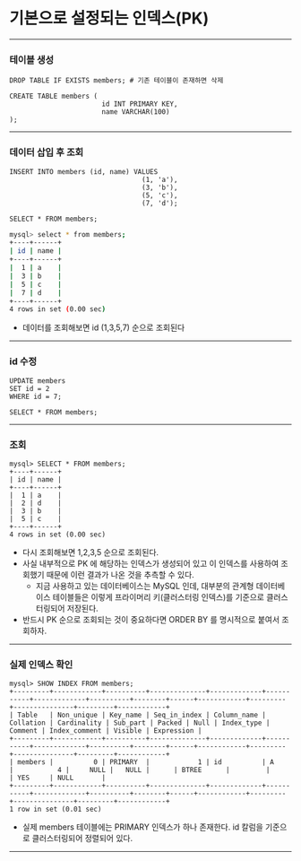 # 기본으로 설정되는 인덱스(PK)

---

### 테이블 생성
```mysql
DROP TABLE IF EXISTS members; # 기존 테이블이 존재하면 삭제

CREATE TABLE members (
                       id INT PRIMARY KEY,
                       name VARCHAR(100)
);
```

---

### 데이터 삽입 후 조회
```mysql
INSERT INTO members (id, name) VALUES
                                 (1, 'a'),
                                 (3, 'b'),
                                 (5, 'c'),
                                 (7, 'd');

SELECT * FROM members;
```
```bash
mysql> select * from members;
+----+------+
| id | name |
+----+------+
|  1 | a    |
|  3 | b    |
|  5 | c    |
|  7 | d    |
+----+------+
4 rows in set (0.00 sec)
```
- 데이터를 조회해보면 id (1,3,5,7) 순으로 조회된다

---

### id 수정
```mysql
UPDATE members
SET id = 2
WHERE id = 7;

SELECT * FROM members;
```

---

### 조회
```shell
mysql> SELECT * FROM members;
+----+------+
| id | name |
+----+------+
|  1 | a    |
|  2 | d    |
|  3 | b    |
|  5 | c    |
+----+------+
4 rows in set (0.00 sec)
```
- 다시 조회해보면 1,2,3,5 순으로 조회된다.
- 사실 내부적으로 PK 에 해당하는 인덱스가 생성되어 있고 이 인덱스를 사용하여 조회했기 때문에 이런 결과가 나온 것을 추측할 수 있다.
  - 지금 사용하고 있는 데이터베이스는 MySQL 인데, 대부분의 관계형 데이터베이스 테이블들은 이렇게 프라이머리 키(클러스터링 인덱스)를 기준으로 클러스터링되어 저장된다.
- 반드시 PK 순으로 조회되는 것이 중요하다면 ORDER BY 를 명시적으로 붙여서 조회하자.

---

### 실제 인덱스 확인
```shell
mysql> SHOW INDEX FROM members;
+---------+------------+----------+--------------+-------------+-----------+-------------+----------+--------+------+------------+---------+---------------+---------+------------+
| Table   | Non_unique | Key_name | Seq_in_index | Column_name | Collation | Cardinality | Sub_part | Packed | Null | Index_type | Comment | Index_comment | Visible | Expression |
+---------+------------+----------+--------------+-------------+-----------+-------------+----------+--------+------+------------+---------+---------------+---------+------------+
| members |          0 | PRIMARY  |            1 | id          | A         |           4 |     NULL |   NULL |      | BTREE      |         |               | YES     | NULL       |
+---------+------------+----------+--------------+-------------+-----------+-------------+----------+--------+------+------------+---------+---------------+---------+------------+
1 row in set (0.01 sec)
```
- 실제 members 테이블에는 PRIMARY 인덱스가 하나 존재한다. id 칼럼을 기준으로 클러스터링되어 정렬되어 있다.

---
